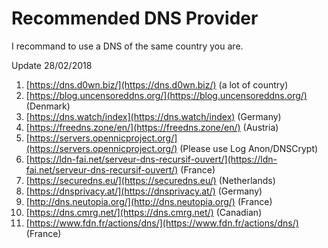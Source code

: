 # Recommended DNS Provider

I recommand to use a DNS of the same country you are.

Update 28/02/2018

 1. [https://dns.d0wn.biz/](https://dns.d0wn.biz/) (a lot of country)
 1. [https://blog.uncensoreddns.org/](https://blog.uncensoreddns.org/) (Denmark)
 1. [https://dns.watch/index](https://dns.watch/index) (Germany)
 1. [https://freedns.zone/en/](https://freedns.zone/en/) (Austria)
 1. [https://servers.opennicproject.org/](https://servers.opennicproject.org/) (Please use Log Anon/DNSCrypt)
 1. [https://ldn-fai.net/serveur-dns-recursif-ouvert/](https://ldn-fai.net/serveur-dns-recursif-ouvert/) (France)
 1. [https://securedns.eu/](https://securedns.eu/) (Netherlands)
 1. [https://dnsprivacy.at/](https://dnsprivacy.at/) (Germany)
 1. [http://dns.neutopia.org/](http://dns.neutopia.org/) (France)
 1. [https://dns.cmrg.net/](https://dns.cmrg.net/) (Canadian)
 1. [https://www.fdn.fr/actions/dns/](https://www.fdn.fr/actions/dns/) (France)
